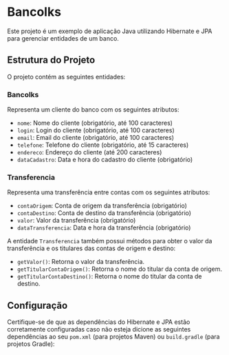 # Bancolks

Este projeto é um exemplo de aplicação Java utilizando Hibernate e JPA para gerenciar entidades de um banco.

## Estrutura do Projeto

O projeto contém as seguintes entidades:

### Bancolks

Representa um cliente do banco com os seguintes atributos:
- `nome`: Nome do cliente (obrigatório, até 100 caracteres)
- `login`: Login do cliente (obrigatório, até 100 caracteres)
- `email`: Email do cliente (obrigatório, até 100 caracteres)
- `telefone`: Telefone do cliente (obrigatório, até 15 caracteres)
- `endereco`: Endereço do cliente (até 200 caracteres)
- `dataCadastro`: Data e hora do cadastro do cliente (obrigatório)

### Transferencia

Representa uma transferência entre contas com os seguintes atributos:
- `contaOrigem`: Conta de origem da transferência (obrigatório)
- `contaDestino`: Conta de destino da transferência (obrigatório)
- `valor`: Valor da transferência (obrigatório)
- `dataTransferencia`: Data e hora da transferência (obrigatório)

A entidade `Transferencia` também possui métodos para obter o valor da transferência e os titulares das contas de origem e destino:
- `getValor()`: Retorna o valor da transferência.
- `getTitularContaOrigem()`: Retorna o nome do titular da conta de origem.
- `getTitularContaDestino()`: Retorna o nome do titular da conta de destino.

## Configuração

Certifique-se de que as dependências do Hibernate e JPA estão corretamente configuradas caso não esteja dicione as seguintes dependências ao seu `pom.xml` (para projetos Maven) ou `build.gradle` (para projetos Gradle):


